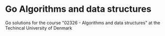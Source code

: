 # Go Algorithms and data structures
 Go solutions for the course  "02326 - Algorithms and data structures" at the Techincal University of Denmark
